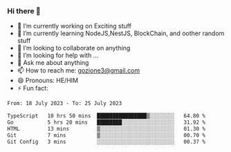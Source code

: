 ### Hi there 👋

<!--
**charlieScript/charlieScript** is a ✨ _special_ ✨ repository because its `README.md` (this file) appears on your GitHub profile.

Here are some ideas to get you started: -->

- 🔭 I’m currently working on Exciting stuff
- 🌱 I’m currently learning NodeJS,NestJS, BlockChain, and oother random stuff
- 👯 I’m looking to collaborate on anything
- 🤔 I’m looking for help with ...
- 💬 Ask me about anything
- 📫 How to reach me: gozione3@gmail.com
- 😄 Pronouns: HE/HIM
- ⚡ Fun fact: 
<!--START_SECTION:waka-->

```txt
From: 18 July 2023 - To: 25 July 2023

TypeScript   10 hrs 50 mins  ████████████████▒░░░░░░░░   64.80 %
Go           5 hrs 20 mins   ████████░░░░░░░░░░░░░░░░░   31.92 %
HTML         13 mins         ▒░░░░░░░░░░░░░░░░░░░░░░░░   01.30 %
Git          7 mins          ▒░░░░░░░░░░░░░░░░░░░░░░░░   00.70 %
Git Config   3 mins          ░░░░░░░░░░░░░░░░░░░░░░░░░   00.37 %
```

<!--END_SECTION:waka-->
